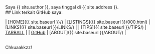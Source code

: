 ---
---

<br>
Saya {{ site.author }}, saya tinggal di {{ site.address }}.


<br>
## Link terkait GitHub saya:

| [HOME]({{ site.baseurl }}/) | [LISTINGS]({{ site.baseurl }}/000.html) | [LINKS]({{ site.baseurl }}/LINKS/) |
| [TIPS]({{ site.baseurl }}/TIPS/) | [TARBALL](https://os.vlsm.org/Log/ferdinandamos.tar.bz2.txt) |
| [GitHub](https://github.com/ferdinandamos/) | [ABOUT]({{ site.baseurl }}/ABOUT/)	|

<br>
Chkuaakkzz!

